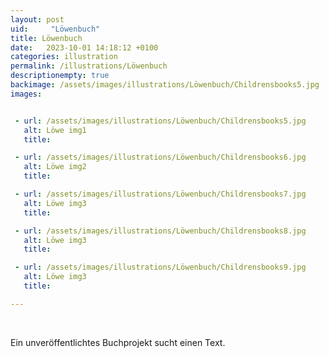 ```yaml
---
layout: post
uid:     "Löwenbuch"
title: Löwenbuch
date:   2023-10-01 14:18:12 +0100
categories: illustration
permalink: /illustrations/Löwenbuch
descriptionempty: true
backimage: /assets/images/illustrations/Löwenbuch/Childrensbooks5.jpg
images:


 - url: /assets/images/illustrations/Löwenbuch/Childrensbooks5.jpg
   alt: Löwe img1
   title:

 - url: /assets/images/illustrations/Löwenbuch/Childrensbooks6.jpg
   alt: Löwe img2
   title:

 - url: /assets/images/illustrations/Löwenbuch/Childrensbooks7.jpg
   alt: Löwe img3
   title:

 - url: /assets/images/illustrations/Löwenbuch/Childrensbooks8.jpg
   alt: Löwe img3
   title:

 - url: /assets/images/illustrations/Löwenbuch/Childrensbooks9.jpg
   alt: Löwe img3
   title:

---
```

<br>

Ein unveröffentlichtes Buchprojekt sucht einen Text.

<br>
<br>
